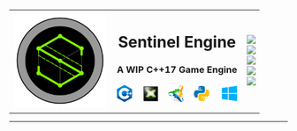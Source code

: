<table>
    <tr>
        <td><img align="left" alt="ICON" width="170px" height="170px" src="Engine/Resources/Images/Icon/512.png" /></td>
        <td>
                <h1 align="center">Sentinel Engine</h1>
                <h3 align="center">A WIP C++17 Game Engine</h3>
                <p align="center">
                <img align="center" alt="C++" width="35px" src="README/cpp.png" />
                &nbsp;&nbsp;
                <img align="center" alt="DX11" width="30px" src="README/dx11.png" />
                &nbsp;&nbsp;
                <img align="center" alt="Premake" width="30px" src="README/premake.png" />
                &nbsp;&nbsp;
                <img align="center" alt="Python" width="35px" src="README/python.png" />
                &nbsp;&nbsp;
                <img align="center" alt="Windows" width="35px" src="README/windows.png" />
                </p>
        </td>
        <td>
            <img src="https://img.shields.io/github/license/CybernetHacker14/Sentinel?color=%23D22128&logo=apache&style=for-the-badge" /><br>
            <img src="https://img.shields.io/github/stars/CybernetHacker14/Sentinel?style=for-the-badge" /><br>
            <img src="https://img.shields.io/tokei/lines/github/CybernetHacker14/Sentinel?style=for-the-badge" /><br>
            <img src="https://img.shields.io/github/last-commit/CybernetHacker14/Sentinel/main?style=for-the-badge" /><br>
            <img src="https://img.shields.io/github/issues-pr-closed/CybernetHacker14/Sentinel?style=for-the-badge" />
        </td>
    </tr>
</table>

---

